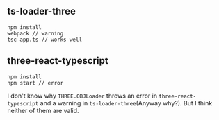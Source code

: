 ## ts-loader-three
```shell
npm install
webpack // warning
tsc app.ts // works well
```

## three-react-typescript
```shell
npm install
npm start // error
```

I don't know why `THREE.OBJLoader` throws an error in `three-react-typescript` and a warning in `ts-loader-three`(Anyway why?). But I think neither of them are valid.
